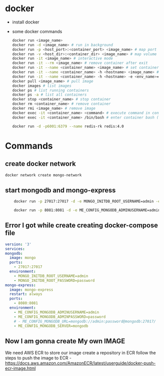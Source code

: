 # docker

- install docker
- some docker commands

  ```bash
  docker run <image_name>
  docker run -d <image_name> # run in background
  docker run -p <host_port>:<container_port> <image_name> # map port
  docker run -v <host_dir>:<container_dir> <image_name> # map volume
  docker run -it <image_name> # interactive mode
  docker run -it --rm <image_name> # remove container after exit
  docker run -it --name <container_name> <image_name> # set container name
  docker run -it --name <container_name> -h <hostname> <image_name> # set hostname
  docker run -it --name <container_name> -h <hostname> -e <env_name>=<env_value> <image_name> # set env
  docker pull <image_name> # pull image
  docker images # list images
  docker ps # list running containers
  docker ps -a # list all containers
  docker stop <container_name> # stop container
  docker rm <container_name> # remove container
  docker rmi <image_name> # remove image
  docker exec -it <container_name> <command> # execute command in container
  docker exec -it <container_name> /bin/bash # enter container bash (linux shell)

  docker run -d -p6001:6379 --name redis-rk redis:4.0


  ```

# Commands

## create docker network

```bash
docker network create mongo-network
```

## start mongodb and mongo-express

```bash
    docker run -p 27017:27017 -d -e MONGO_INITDB_ROOT_USERNAME=admin -e MONGO_INITDB_ROOT_PASSWORD=password --name mongodb --net mongo-network mongo

    docker run -p 8081:8081 -d -e ME_CONFIG_MONGODB_ADMINUSERNAME=admin -e ME_CONFIG_MONGODB_ADMINPASSWORD=password -e ME_CONFIG_MONGODB_SERVER=mongodb -e ME_CONFIG_MONGODB_URL= mongo://admin:password@mongodb:27017/ --name mongo-express --net mongo-network mongo-express

```

## Error I got while create creating docker-compose file

```yaml
version: '3'
services:
mongodb:
  image: mongo
  ports:
    - 27017:27017
  environment:
    - MONGO_INITDB_ROOT_USERNAME=admin
    - MONGO_INITDB_ROOT_PASSWORD=password
mongo-express:
  image: mongo-express
  restart: always
  ports:
    - 8080:8081
  environment:
    - ME_CONFIG_MONGODB_ADMINUSERNAME=admin
    - ME_CONFIG_MONGODB_ADMINPASSWORD=password
    # - ME_CONFIG_MONGODB_URL=mongodb://admin:password@mongodb:27017/
    - ME_CONFIG_MONGODB_SERVER=mongodb
```
## Now I am gonna create My own IMAGE

We need AWS ECR to store our image
create a repository in ECR 
follow the steps to push the image to ECR - https://docs.aws.amazon.com/AmazonECR/latest/userguide/docker-push-ecr-image.html

